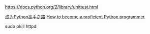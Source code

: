 
https://docs.python.org/2/library/unittest.html

[成为Python高手之路](http://django-china.cn/topic/173/)
[How to become a proficient Python programmer](http://blog.dispatched.ch/2011/06/12/how-to-become-a-proficient-python-programmer/)



sudo pkill httpd 

